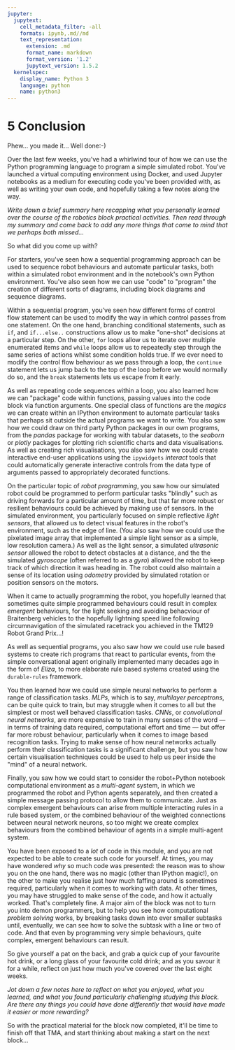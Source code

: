 ```yaml
---
jupyter:
  jupytext:
    cell_metadata_filter: -all
    formats: ipynb,.md//md
    text_representation:
      extension: .md
      format_name: markdown
      format_version: '1.2'
      jupytext_version: 1.5.2
  kernelspec:
    display_name: Python 3
    language: python
    name: python3
---
```


# 5 Conclusion

Phew... you made it... Well done:-)

Over the last few weeks, you've had a whirlwind tour of how we can use the Python programming language to program a simple simulated robot. You've launched a virtual computing environment using Docker, and used Jupyter notebooks as a medium for executing code you've been provided with, as well as writing your own code, and hopefully taking a few notes along the way.


*Write down a brief summary here recapping what you personally learned over the course of the robotics block practical activities. Then read through my summary and come back to add any more things that come to mind that we perhaps both missed...*


So what did you come up with?

For starters, you've seen how a sequential programming approach can be used to sequence robot behaviours and automate particular tasks, both within a simulated robot environment and in the notebook's own Python environment. You've also seen how we can use "code" to "program" the creation of different sorts of diagrams, including block diagrams and sequence diagrams.

Within a sequential program, you've seen how different forms of control flow statement can be used to modify the way in which control passes from one statement. On the one hand, branching conditional statements, such as `if`, and `if...else..` constructions allow us to make "one-shot" decisions at a particular step. On the other, `for` loops allow us to iterate over multiple enumerated items and `while` loops allow us to repeatedly step through the same series of actions whilst some condition holds true. If we ever need to modify the control flow behaviour as we pass through a loop, the `continue` statement lets us jump back to the top of the loop before we would normally do so, and the `break` statements lets us escape from it early.

As well as repeating code sequences within a loop, you also learned how we can "package" code within functions, passing values into the code block via function arguments. One special class of functions are the *magics* we can create within an IPython environment to automate particular tasks that perhaps sit outside the actual programs we want to write. You also saw how we could draw on third party Python packages in our own programs, from the *pandas* package for working with tabular datasets, to the *seaborn* or *plotly* packages for plotting rich scientific charts and data visualisations. As well as creating rich visualisations, you also saw how we could create interactive end-user applications using the `ipywidgets` *interact* tools that could automatically generate interactive controls from the data type of arguments passed to appropriately decorated functions.

On the particular topic of *robot programming*, you saw how our simulated robot could be programmed to perform particular tasks "blindly" such as driving forwards for a particular amount of time, but that far more robust or resilient behaviours could be achieved by making use of sensors. In the simulated environment, you particularly focused on simple reflective *light sensors*, that allowed us to detect visual features in the robot's environment, such as the edge of line. (You also saw how we could use the pixelated image array that implemented a simple light sensor as a simple, low resolution camera.) As well as the light sensor, a simulated *ultrasonic sensor* allowed the robot to detect obstacles at a distance, and the the simulated *gyroscope* (often referred to as a *gyro*) allowed the robot to keep track of which direction it was heading in. The robot could also maintain a sense of its location using *odometry* provided by simulated rotation or position sensors on the motors.

When it came to actually programming the robot, you hopefully learned that sometimes quite simple programmed behaviours could result in complex *emergent* behaviours, for the light seeking and avoiding behacviour of Braitenberg vehicles to the hopefully lightning speed line following circumnavigation of the simulated racetrack you achieved in the TM129 Robot Grand Prix...!

As well as sequential programs, you also saw how we could use rule based systems to create rich programs that react to particular events, from the simple conversational agent originally implemented many decades ago in the form of *Eliza*, to more elaborate rule based systems created using the `durable-rules` framework.

You then learned how we could use simple neural networks to perform a range of classification tasks. *MLPs*, which is to say, *multilayer perceptrons*, can be quite quick to train, but may struggle when it comes to all but the simplest or most well behaved classification tasks. *CNNs*, or *convolutional neural networks*, are more expensive to train in many senses of the word — in terms of training data required, computational effort and time — but offer far more robust behaviour, particularly when it comes to image based recognition tasks. Trying to make sense of how neural networks actually perform their classification tasks is a significant challenge, but you saw how certain visualisation techniques could be used to help us peer inside the "mind" of a neural network.

Finally, you saw how we could start to consider the robot+Python notebook computational environment as a *multi-agent* system, in which we programmed the robot and Python agents separately, and then created a simple message passing protocol to allow them to communicate. Just as complex emergent behaviours can arise from multiple interacting rules in a rule based system, or the combined behaviour of the weighted connections between neural network neurons, so too might we create complex behaviours from the combined behaviour of agents in a simple multi-agent system.

You have been exposed to a *lot* of code in this module, and you are not expected to be able to create such code for yourself. At times, you may have wondered *why* so much code was presented: the reason was to show you on the one hand, there was no magic (other than IPython magic!), on the other to make you realise just how much faffing around is sometimes required, particularly when it comes to working with data. At other times, you may have struggled to make sense of the code, and how it actually worked. That's completely fine. A major aim of the block was not to turn you into demon programmers, but to help you see how computational *problem solving* works, by breaking tasks down into ever smaller subtasks until, eventually, we can see how to solve the subtask with a line or two of code. And that even by programming very simple behaviours, quite complex, emergent behaviours can result.

So give yourself a pat on the back, and grab a quick cup of your favourite hot drink, or a long glass of your favourite cold drink; and as you savour it for a while, reflect on just how much you've covered over the last eight weeks.


*Jot down a few notes here to reflect on what you enjoyed, what you learned, and what you found particularly challenging studying this block. Are there any things you could have done differently that would have made it easier or more rewarding?*


So with the practical material for the block now completed, it'll be time to finish off that TMA, and start thinking about making a start on the next block...
